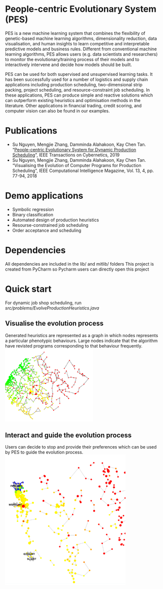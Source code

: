 # People-centric Evolutionary System (PES)

PES is a new machine learning system that combines the flexibility of genetic-based machine learning algorithms, dimensionality reduction, data visualisation, and human insights to learn competitive and interpretable predictive models and business rules. Different from conventional machine learning algorithms, PES allows users (e.g. data scientists and researchers) to monitor the evolutionary/training process of their models and to interactively intervene and decide how models should be built.

PES can be used for both supervised and unsupervised learning tasks. It has been successfully used for a number of logistics and supply chain applications including production scheduling, two-dimensional strip packing, project scheduling, and resource-constraint job scheduling. In these applications, PES can produce simple and reactive solutions which can outperform existing heuristics and optimisation methods in the literature. Other applications in financial trading, credit scoring, and computer vision can also be found in our examples.

# Publications
* Su Nguyen, Mengjie Zhang, Damminda Alahakoon, Kay Chen Tan. “[People-centric Evolutionary System for Dynamic Production Scheduling](https://github.com/nguyensu/pces/blob/master/papers/People_centric_Evolutionary_System_for_Dynamic_Production_Scheduling.pdf)”, IEEE Transactions on Cybernetics, 2019
* Su Nguyen, Mengjie Zhang, Damminda Alahakoon, Kay Chen Tan. “Visualising the Evolution of Computer Programs for Production Scheduling”, IEEE Computational Intelligence Magazine, Vol. 13, 4, pp. 77-94, 2018

# Demo applications
* Symbolic regression
* Binary classification
* Automated design of production heuristics
* Resourse-constrained job scheduling
* Order acceptance and scheduling

# Dependencies
All dependencies are included in the lib/ and mitlib/ folders
This project is created from PyCharm so Pycharm users can directly open this project

# Quick start
For dynamic job shop scheduling, run *src/problems/EvolveProductionHeuristics.java*

## Visualise the evolution process
Generated heuristics are represented as a graph in which nodes represents a particular phenotypic behaviours. Large nodes indicate that the algorithm have revisted programs corresponding to that behaviour frequently.
![alt text](https://github.com/nguyensu/pces/blob/master/papers/minitor.PNG)

## Interact and guide the evolution process
Users can decide to stop and provide their preferences which can be used by PES to guide the evolution process.
![alt text](https://github.com/nguyensu/pces/blob/master/papers/interact.PNG)
